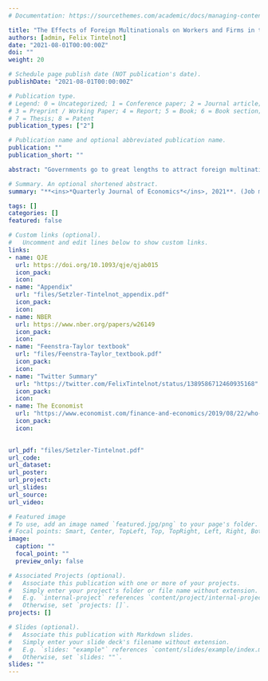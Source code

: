 ```yaml
---
# Documentation: https://sourcethemes.com/academic/docs/managing-content/

title: "The Effects of Foreign Multinationals on Workers and Firms in the United States"
authors: [admin, Felix Tintelnot]
date: "2021-08-01T00:00:00Z"
doi: ""
weight: 20

# Schedule page publish date (NOT publication's date).
publishDate: "2021-08-01T00:00:00Z"

# Publication type.
# Legend: 0 = Uncategorized; 1 = Conference paper; 2 = Journal article;
# 3 = Preprint / Working Paper; 4 = Report; 5 = Book; 6 = Book section;
# 7 = Thesis; 8 = Patent
publication_types: ["2"]

# Publication name and optional abbreviated publication name.
publication: ""
publication_short: ""

abstract: "Governments go to great lengths to attract foreign multinationals because they are thought to raise the wages paid to their employees (direct effects) and to improve outcomes at local domestic firms (indirect effects). We construct the first U.S. employer-employee dataset with foreign ownership information from  tax records to measure these direct and indirect effects.  We find the average direct effect of a foreign multinational firm on its U.S. workers is a 7 percent increase in wages.  This premium is larger for higher skilled workers and for the employees of firms from high GDP per capita countries. We find evidence that it is membership in a multinational production network---instead of foreignness---that generates the foreign firm premium. We leverage the past spatial clustering of foreign-owned firms by country of ownership to identify the indirect effects.  An expansion in the foreign multinational share of commuting zone employment substantially increases the employment, value added, and---for higher earning workers---wages at local domestic-owned firms. Per job created by a foreign multinational, our estimates suggest annual gains of 13,400 USD to the aggregate wages of local incumbents, two-thirds of which are from indirect effects. Our estimates suggest that---via mega-deals for subsidies from local governments---foreign multinationals are able to extract a sizable fraction of the local surplus they generate."

# Summary. An optional shortened abstract.
summary: "**<ins>*Quarterly Journal of Economics*</ins>, 2021**. (Job market paper.)"

tags: []
categories: []
featured: false

# Custom links (optional).
#   Uncomment and edit lines below to show custom links.
links:
- name: QJE
  url: https://doi.org/10.1093/qje/qjab015
  icon_pack: 
  icon: 
- name: "Appendix"
  url: "files/Setzler-Tintelnot_appendix.pdf"
  icon_pack: 
  icon: 
- name: NBER
  url: https://www.nber.org/papers/w26149
  icon_pack: 
  icon: 
- name: "Feenstra-Taylor textbook"
  url: "files/Feenstra-Taylor_textbook.pdf"
  icon_pack: 
  icon: 
- name: "Twitter Summary"
  url: "https://twitter.com/FelixTintelnot/status/1389586712460935168"
  icon_pack: 
  icon: 
- name: The Economist
  url: "https://www.economist.com/finance-and-economics/2019/08/22/who-wins-from-foreign-investment"
  icon_pack: 
  icon: 
  

url_pdf: "files/Setzler-Tintelnot.pdf"
url_code:
url_dataset:
url_poster:
url_project:
url_slides:
url_source:
url_video:

# Featured image
# To use, add an image named `featured.jpg/png` to your page's folder. 
# Focal points: Smart, Center, TopLeft, Top, TopRight, Left, Right, BottomLeft, Bottom, BottomRight.
image:
  caption: ""
  focal_point: ""
  preview_only: false

# Associated Projects (optional).
#   Associate this publication with one or more of your projects.
#   Simply enter your project's folder or file name without extension.
#   E.g. `internal-project` references `content/project/internal-project/index.md`.
#   Otherwise, set `projects: []`.
projects: []

# Slides (optional).
#   Associate this publication with Markdown slides.
#   Simply enter your slide deck's filename without extension.
#   E.g. `slides: "example"` references `content/slides/example/index.md`.
#   Otherwise, set `slides: ""`.
slides: ""
---
```

